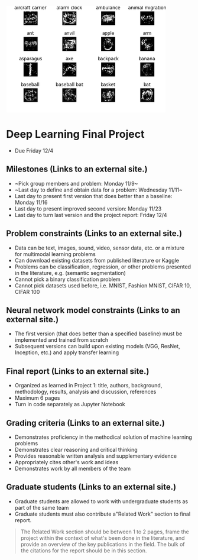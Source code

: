 ![GIF of learning process](Final1.gif)

# Deep Learning Final Project
* Due Friday 12/4

## Milestones (Links to an external site.)
* ~Pick group members and problem: Monday 11/9~
* ~Last day to define and obtain data for a problem: Wednesday 11/11~
* Last day to present first version that does better than a baseline: Monday 11/16
* Last day to present improved second version: Monday 11/23
* Last day to turn last version and the project report: Friday 12/4

## Problem constraints (Links to an external site.)
* Data can be text, images, sound, video, sensor data, etc. or a mixture for multimodal learning problems
* Can download existing datasets from published literature or Kaggle
* Problems can be classification, regression, or other problems presented in the literature, e.g. (semantic segmentation)
* Cannot pick a binary classification problem
* Cannot pick datasets used before, i.e. MNIST, Fashion MNIST, CIFAR 10, CIFAR 100

## Neural network model constraints (Links to an external site.)
* The first version (that does better than a specified baseline) must be implemented and trained from scratch
* Subsequent versions can build upon existing models (VGG, ResNet, Inception, etc.) and apply transfer learning

## Final report (Links to an external site.)
* Organized as learned in Project 1: title, authors, background, methodology, results, analysis and discussion, references
* Maximum 6 pages
* Turn in code separately as Jupyter Notebook

## Grading criteria (Links to an external site.)
* Demonstrates proficiency in the methodical solution of machine learning problems
* Demonstrates clear reasoning and critical thinking
* Provides reasonable written analysis and supplementary evidence
* Appropriately cites other's work and ideas
* Demonstrates work by all members of the team

## Graduate students (Links to an external site.)
* Graduate students are allowed to work with undergraduate students as part of the same team
* Graduate students must also contribute a"Related Work" section to final report. 
> The Related Work section should be between 1 to 2 pages, frame the project within the context of what's been done in the literature, and provide an overview of the key publications in the field. The bulk of the citations for the report should be in this section.
